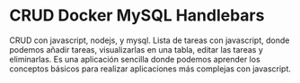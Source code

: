 # CRUD Docker MySQL Handlebars

CRUD con javascript, nodejs, y mysql. Lista de tareas con javascript, donde podemos añadir tareas, visualizarlas en una tabla, editar las tareas y eliminarlas. Es una aplicación sencilla donde podemos aprender los conceptos básicos para realizar aplicaciones más complejas con javascript.